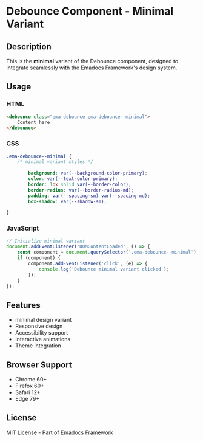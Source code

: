 # Debounce Component - Minimal Variant

## Description
This is the **minimal** variant of the Debounce component, designed to integrate seamlessly with the Emadocs Framework's design system.

## Usage

### HTML
```html
<debounce class="ema-debounce ema-debounce--minimal">
    Content here
</debounce>
```

### CSS
```css
.ema-debounce--minimal {
    /* minimal variant styles */
    
        background: var(--background-color-primary);
        color: var(--text-color-primary);
        border: 1px solid var(--border-color);
        border-radius: var(--border-radius-md);
        padding: var(--spacing-sm) var(--spacing-md);
        box-shadow: var(--shadow-sm);
    
}
```

### JavaScript
```javascript
// Initialize minimal variant
document.addEventListener('DOMContentLoaded', () => {
    const component = document.querySelector('.ema-debounce--minimal');
    if (component) {
        component.addEventListener('click', (e) => {
            console.log('Debounce minimal variant clicked');
        });
    }
});
```

## Features
- minimal design variant
- Responsive design
- Accessibility support
- Interactive animations
- Theme integration

## Browser Support
- Chrome 60+
- Firefox 60+
- Safari 12+
- Edge 79+

## License
MIT License - Part of Emadocs Framework
